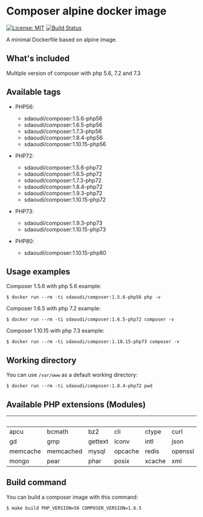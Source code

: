 # Composer alpine docker image #

[![License: MIT](https://img.shields.io/badge/License-MIT-green.svg)](https://opensource.org/licenses/MIT)
[![Build Status](https://travis-ci.org/sdaoudi/docker-composer.svg?branch=master)](https://travis-ci.org/sdaoudi/docker-composer)

A minimal Dockerfile based on alpine image.

## What's included ##

Multiple version of composer with php 5.6, 7.2 and 7.3

## Available tags ##

- PHP56:
    - sdaoudi/composer:1.5.6-php56
    - sdaoudi/composer:1.6.5-php56
    - sdaoudi/composer:1.7.3-php56
    - sdaoudi/composer:1.8.4-php56
    - sdaoudi/composer:1.10.15-php56

- PHP72:
    - sdaoudi/composer:1.5.6-php72
    - sdaoudi/composer:1.6.5-php72
    - sdaoudi/composer:1.7.3-php72
    - sdaoudi/composer:1.8.4-php72
    - sdaoudi/composer:1.9.3-php72
    - sdaoudi/composer:1.10.15-php72

- PHP73:
    - sdaoudi/composer:1.9.3-php73
    - sdaoudi/composer:1.10.15-php73

- PHP80:
    - sdaoudi/composer:1.10.15-php80

## Usage examples ##

Composer 1.5.6 with php 5.6 example:

    $ docker run --rm -ti sdaoudi/composer:1.5.6-php56 php -v

Composer 1.6.5 with php 7.2 example:

    $ docker run --rm -ti sdaoudi/composer:1.6.5-php72 composer -v

Composer 1.10.15 with php 7.3 example:

    $ docker run --rm -ti sdaoudi/composer:1.10.15-php73 composer -v

## Working directory ##

You can use ``/var/www`` as a default working directory:

	$ docker run --rm -ti sdaoudi/composer:1.8.4-php72 pwd

## Available PHP extensions (Modules) ##

&nbsp;     | &nbsp;    | &nbsp;  | &nbsp;  | &nbsp; | &nbsp;  | &nbsp;| &nbsp;
---        | ---       | ---     | ---     |---     |---      |---    |---
apcu       | bcmath    | bz2     | cli     | ctype  | curl    | dom   | exif  
gd         | gmp       | gettext | iconv   | intl   | json    | ldap  | mcrypt
memcache   | memcached | mysql   | opcache | redis  | openssl | pcntl | pdo   
mongo      | pear      | phar    | posix   | xcache | xml     | xsl   | zip   

## Build command ##

You can build a composer image with this command:

```
$ make build PHP_VERSION=56 COMPOSER_VERSION=1.6.5
```
